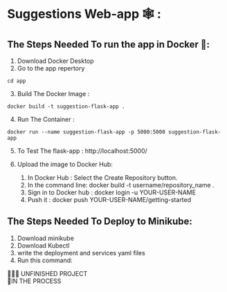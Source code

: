 # Suggestions Web-app 🕸 :

## The Steps Needed To run the app in Docker 🐋:

1. Download Docker Desktop
2. Go to the app repertory
```
cd app
```
3. Build The Docker Image : 

```
docker build -t suggestion-flask-app .

```
4. Run The Container : 

```
docker run --name suggestion-flask-app -p 5000:5000 suggestion-flask-app

```
5. To Test The flask-app : http://localhost:5000/

6. Upload the image to Docker Hub:
    1. In Docker Hub : Select the Create Repository button.
    2. In the command line: docker build -t username/repository_name .
    3. Sign in to Docker hub : docker login -u YOUR-USER-NAME
    4. Push it  : docker push YOUR-USER-NAME/getting-started



## The Steps Needed To Deploy to Minikube:

1. Download minikube
2. Download Kubectl 
3. write the deployment and services yaml files
4. Run this command:




🙅🏻‍♂️ UNFINISHED PROJECT  <br />
🚩IN THE PROCESS